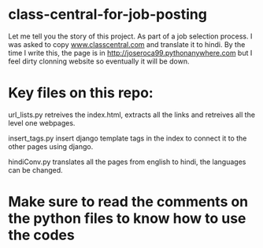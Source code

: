 # class-central-for-job-posting
Let me tell you the story of this project. As part of a job selection process. I was asked to copy www.classcentral.com and translate it to hindi. By the time I write this, the page is in http://joseroca99.pythonanywhere.com but I feel dirty clonning website so eventually it will be down.

# Key files on this repo:
url_lists.py retreives the index.html, extracts all the links and retreives all the level one webpages.

insert_tags.py insert django template tags in the index to connect it to the other pages using django.

hindiConv.py translates all the pages from english to hindi, the languages can be changed.

# Make sure to read the comments on the python files to know how to use the codes
